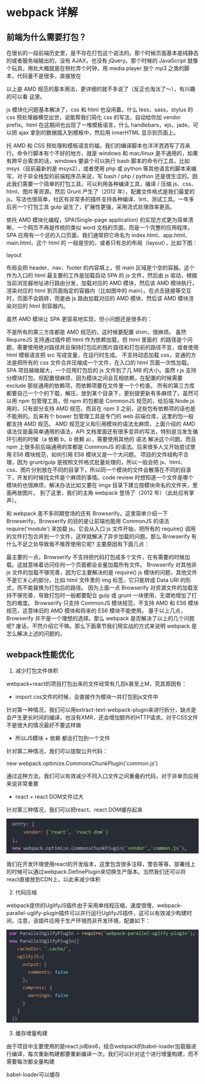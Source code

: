 # webpack 详解

## 前端为什么需要打包？

在很长的一段前端历史里，是不存在打包这个说法的。那个时候页面基本是纯静态的或者服务端输出的，没有 AJAX，也没有 jQuery。那个时候的 JavaScript 就像个玩具，用处大概就是在侧栏弄个时钟，用 media player 放个 mp3 之类的脚本，代码量不是很多，直接放在 <script> 标签里或者弄个 js 文件引一下就行，日子过得很轻松愉快。

随后的几年，人们开始尝试在一个页面里做更多的事情。容器的显示，隐藏，切换。用 css 写的弹层，图片轮播等等。但如果一个页面内不能向服务器请求数据，能做的事情毕竟有限的，代码的量也能维持在页面交互逻辑范围内。这时候很多人开始突破一个页面能做的事情的范围，使用隐藏的 iframe 和 flash 等作为和服务器通信的桥梁，新世界的大门慢慢地被打开，在一个页面内和服务器进行数据交互，意味着以前需要跳转多个页面的事情现在可以用一个页面搞定。但由于 iframe 和 flash 技术过于 tricky 和复杂，并没能得到广泛的推广。

直到 Google 推出 Gmail 的时候（2004 年），人们意识到了一个被忽略的接口，XMLHttpRequest, 也就是我们俗称的 AJAX, 这是一个使用方便的，兼容性良好的服务器通信接口。从此开始，我们的页面开始玩出各种花来了，前端一下子出现了各种各样的库，Prototype、Dojo、MooTools、Ext JS、jQuery…… 我们开始往页面里插入各种库和插件，我们的 js 文件也就爆炸了。

随着 js 能做的事情越来越多，引用越来越多，文件越来越大，加上当时大约只有 2Mbps 左右的网速，下载速度还不如 3G 网络，对 js 文件的压缩和合并的需求越来越强烈，当然这里面也有把代码混淆了不容易被盗用等其他因素在里面。JSMin、YUI Compressor、Closure Compiler、UglifyJS 等 js 文件压缩合并工具陆陆续续诞生了。压缩工具是有了，但我们得要执行它，最简单的办法呢，就是 windows 上搞个 bat 脚本，mac / linux 上搞个 bash 脚本，哪几个文件要合并在一块的，哪几个要压缩的，发布的时候运行一下脚本，生成压缩后的文件。

基于合并压缩技术，项目越做越大，问题也越来越多，大概就是以下这些问题：

库和插件为了要给他人调用，肯定要找个地方注册，一般就是在 window 下申明一个全局的函数或对象。难保哪天用的两个库在全局用同样的名字，那就冲突了。
库和插件如果还依赖其他的库和插件，就要告知使用人，需要先引哪些依赖库，那些依赖库也有自己的依赖库的话，就要先引依赖库的依赖库，以此类推。
恰好就在这个时候（2009 年），随着后端 JavaScript 技术的发展，人们提出了 CommonJS 的模块化规范，大概的语法是： 如果 a.js 依赖 b.js 和 c.js， 那么就在 a.js 的头部，引入这些依赖文件：

var b = require('./b')
var c = require('./c')
那么变量 b 和 c 会是什么呢？那就是 b.js 和 c.js 导出的东西，比如 b.js 可以这样导出：

exports.square = function(num) {
return num \* num
}
然后就可以在 a.js 使用这个 square 方法：

var n = b.square(2)
如果 c.js 依赖 d.js， 导出的是一个 Number， 那么可以这样写：

var d = require('./d')
module.exports = d.PI // 假设 d.PI 的值是 3.14159
那么 a.js 中的变量 c 就是数字 3.14159，具体的语法规范可以查看 Node.js 的 文档。

但是 CommonJS 在浏览器内并不适用。因为 require() 的返回是同步的，意味着有多个依赖的话需要一个一个依次下载，堵塞了 js 脚本的执行。所以人们就在 CommonJS 的基础上定义了 Asynchronous Module Definition (AMD) 规范(2011 年），使用了异步回调的语法来并行下载多个依赖项，比如作为入口的 a.js 可以这样写：

require(['./b', './c'], function(b, c) {
var n = b.square(2)
console.log(c)
})
相应的导出语法也是异步回调方式，比如 c.js 依赖 d.js， 就写成这样：

define(['./d'], function(d) {
return d.PI
})
可以看到，定义一个模块是使用 define() 函数，define() 和 require() 的区别是，define() 必须要在回调函数中返回一个值作为导出的东西，require() 不需要导出东西，因此回调函数中不需要返回值，也无法作为被依赖项被其他文件导入，因此一般用于入口文件，比如页面中这样加载 a.js:

<script src="js/require.js" data-main="js/a"></script>

以上是 AMD 规范的基本用法，更详细的就不多说了（反正也淘汰了～），有兴趣的可以看 这里。

js 模块化问题基本解决了，css 和 html 也没闲着。什么 less，sass，stylus 的 css 预处理器横空出世，说能帮我们简化 css 的写法，自动给你加 vendor prefix。html 在这期间也出现了一堆模板语言，什么 handlebars，ejs，jade，可以把 ajax 拿到的数据插入到模板中，然后用 innerHTML 显示到页面上。

托 AMD 和 CSS 预处理和模板语言的福，我们的编译脚本也洋洋洒洒写了百来行。命令行脚本有个不好的地方，就是 windows 和 mac/linux 是不通用的，如果有跨平台需求的话，windows 要装个可以执行 bash 脚本的命令行工具，比如 msys（目前最新的是 msys2），或者使用 php 或 python 等其他语言的脚本来编写，对于非全栈型的前端程序员来说，写 bash / php / python 还是很生涩的。因此我们需要一个简单的打包工具，可以利用各种编译工具，编译 / 压缩 js、css、html、图片等资源。然后 Grunt 产生了（2012 年），配置文件格式是我们最爱的 js，写法也很简单，社区有非常多的插件支持各种编译、lint、测试工具。一年多后另一个打包工具 gulp 诞生了，扩展性更强，采用流式处理效率更高。

依托 AMD 模块化编程，SPA(Single-page application) 的实现方式更为简单清晰，一个网页不再是传统的类似 word 文档的页面，而是一个完整的应用程序。SPA 应用有一个总的入口页面，我们通常把它命名为 index.html、app.html、main.html，这个 html 的 <body> 一般是空的，或者只有总的布局（layout），比如下图：

layout

布局会把 header、nav、footer 的内容填上，但 main 区域是个空的容器。这个作为入口的 html 最主要的工作是加载启动 SPA 的 js 文件，然后由 js 驱动，根据当前浏览器地址进行路由分发，加载对应的 AMD 模块，然后该 AMD 模块执行，渲染对应的 html 到页面指定的容器内（比如图中的 main）。在点击链接等交互时，页面不会跳转，而是由 js 路由加载对应的 AMD 模块，然后该 AMD 模块渲染对应的 html 到容器内。

虽然 AMD 模块让 SPA 更容易地实现，但小问题还是很多的：

不是所有的第三方库都是 AMD 规范的，这时候要配置 shim，很麻烦。
虽然 RequireJS 支持通过插件把 html 作为依赖加载，但 html 里面的 <img> 的路径是个问题，需要使用绝对路径并且保持打包后的图片路径和打包前的路径不变，或者使用 html 模板语言把 src 写成变量，在运行时生成。
不支持动态加载 css，变通的方法是把所有的 css 文件合并压缩成一个文件，在入口的 html 页面一次性加载。
SPA 项目越做越大，一个应用打包后的 js 文件到了几 MB 的大小。虽然 r.js 支持分模块打包，但配置很麻烦，因为模块之间会互相依赖，在配置的时候需要 exclude 那些通用的依赖项，而依赖项要在文件里一个个检查。
所有的第三方库都要自己一个个的下载，解压，放到某个目录下，更别提更新有多麻烦了。虽然可以用 npm 包管理工具，但 npm 的包都是 CommonJS 规范的，给后端 Node.js 用的，只有部分支持 AMD 规范，而且在 npm 3 之前，这些包有依赖项的话也是不能用的。后来有个 bower 包管理工具是专门的 web 前端仓库，这里的包一般都支持 AMD 规范。
AMD 规范定义和引用模块的语法太麻烦，上面介绍的 AMD 语法仅是最简单通用的语法，API 文档里面还有很多变异的写法，特别是当发生循环引用的时候（a 依赖 b，b 依赖 a），需要使用其他的 语法 解决这个问题。而且 npm 上很多前后端通用的库都是 CommonJS 的语法。后来很多人又开始尝试使用 ES6 模块规范，如何引用 ES6 模块又是一个大问题。
项目的文件结构不合理，因为 grunt/gulp 是按照文件格式批量处理的，所以一般会把 js、html、css、图片分别放在不同的目录下，所以同一个模块的文件会散落在不同的目录下，开发的时候找文件是个麻烦的事情。code review 时想知道一个文件是哪个模块的也很麻烦，解决办法比如又要在 imgs 目录下建立按模块命名的文件夹，里面再放图片。
到了这里，我们的主角 webpack 登场了（2012 年）（此处应有掌声）。

和 webpack 差不多同期登场的还有 Browserify。这里简单介绍一下 Browserify。Browserify 的目的是让前端也能用 CommonJS 的语法 require('module') 来加载 js。它会从入口 js 文件开始，把所有的 require() 调用的文件打包合并到一个文件，这样就解决了异步加载的问题。那么 Browserify 有什么不足之处导致我不推荐使用它呢? 主要原因有下面几点：

最主要的一点，Browserify 不支持把代码打包成多个文件，在有需要的时候加载。这就意味着访问任何一个页面都会全量加载所有文件。
Browserify 对其他非 js 文件的加载不够完善，因为它主要解决的是 require() js 模块的问题，其他文件不是它关心的部分。比如 html 文件里的 img 标签，它只能转成 Data URI 的形式，而不能替换为打包后的路径。
因为上面一点 Browserify 对资源文件的加载支持不够完善，导致打包时一般都要配合 gulp 或 grunt 一块使用，无谓地增加了打包的难度。
Browserify 只支持 CommonJS 模块规范，不支持 AMD 和 ES6 模块规范，这意味旧的 AMD 模块和将来的 ES6 模块不能使用。
基于以上几点，Browserify 并不是一个理想的选择。那么 webpack 是否解决了以上的几个问题呢? 废话，不然介绍它干嘛。那么下面章节我们用实战的方式来说明 webpack 是怎么解决上述的问题的。

## webpack性能优化

1. 减少打包文件体积

webpack+react的项目打包出来的文件经常有几百k甚至上M，究其原因有：

+ import css文件的时候，会直接作为模块一并打包到js文件中

针对第一种情况，我们可以用extract-text-webpack-plugin来进行拆分，缺点是会产生更长时间的编译，也没有XMR，还会增加额外的HTTP请求。对于CSS文件不是很大的情况最好不要这样做

+ 所以JS模块 + 依赖 都会打包到一个文件

针对第二种情况，我们可以提取公共代码：

new webpack.optimize.CommonsChunkPlugin('common.js')

通过这种方法，我们可以有效减少不同入口文件之间重叠的代码，对于非单页应用来说非常重要

+ react + react DOM文件过大

针对第三种情况，我们可以把react、react DOM缓存起来

![webpack](https://github.com/cwzp990/summary/blob/master/images/webpack1.png)

我们在开发环境使用react的开发版本，这里包含很多注释，警告等等，部署线上的时候可以通过webpack.DefinePlugin来切换生产版本。当然我们还可以将react直接放到CDN上，以此来减少体积

2. 代码压缩

webpack提供的UglifyJS插件由于采用单线程压缩，速度很慢，webpack-parallel-uglify-plugin插件可以并行运行UglifyJS插件，这可以有效减少构建时间，注意，该插件应用于生产环境而非开发环境，配置如下：

![webpack](https://github.com/cwzp990/summary/blob/master/images/webpack2.png)

3. 缓存增量构建

由于项目中主要使用的是react.js和es6，结合webpack的babel-loader加载器进行编译，每次重新构建都要重新编译一次，我们可以针对这个进行增量构建，而不需要每次都全量构建

babel-loader可以缓存